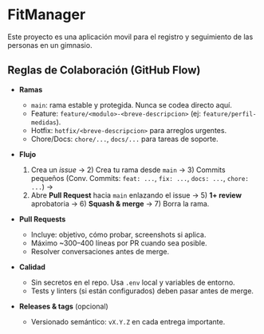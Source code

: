 # FitManager
Este proyecto es una aplicación movil para el registro y seguimiento de las personas en un gimnasio. 

## Reglas de Colaboración (GitHub Flow)

- **Ramas**
  - `main`: rama estable y protegida. Nunca se codea directo aquí.
  - Feature: `feature/<modulo>-<breve-descripcion>` (ej: `feature/perfil-medidas`).
  - Hotfix: `hotfix/<breve-descripcion>` para arreglos urgentes.
  - Chore/Docs: `chore/...`, `docs/...` para tareas de soporte.

- **Flujo**
  1) Crea un *issue* → 2) Crea tu rama desde `main` → 3) Commits pequeños (Conv. Commits: `feat: ...`, `fix: ...`, `docs: ...`, `chore: ...`) →  
  4) Abre **Pull Request** hacia `main` enlazando el issue → 5) **1+ review** aprobatoria → 6) **Squash & merge** → 7) Borra la rama.

- **Pull Requests**
  - Incluye: objetivo, cómo probar, screenshots si aplica.
  - Máximo ~300–400 líneas por PR cuando sea posible.
  - Resolver conversaciones antes de merge.

- **Calidad**
  - Sin secretos en el repo. Usa `.env` local y variables de entorno.
  - Tests y linters (si están configurados) deben pasar antes de merge.

- **Releases & tags** (opcional)
  - Versionado semántico: `vX.Y.Z` en cada entrega importante.

